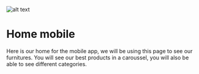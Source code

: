 ![alt text](https://github.com/ErdalKARAER/airneis/blob/figma_sketches/docs/figma_sketches/sketches/home_mobile.png?raw=true)

# Home mobile

Here is our home for the mobile app, we will be using this page to see our furnitures. You will see our best products in a caroussel, you will also be able to see different categories.
